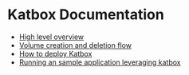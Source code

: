 # Katbox Documentation

* [High level overview](overview.md)
* [Volume creation and deletion flow](create-delete-flow.md)
* [How to deploy Katbox](deploy-1.18-and-later.md)
* [Running an sample application leveraging katbox](example-ephemeral.md)